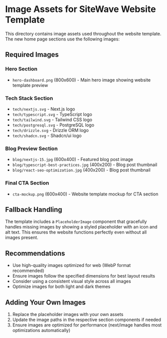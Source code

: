 # Image Assets for SiteWave Website Template

This directory contains image assets used throughout the website template. The new home page sections use the following images:

## Required Images

### Hero Section

- `hero-dashboard.png` (800x600) - Main hero image showing website template preview

### Tech Stack Section

- `tech/nextjs.svg` - Next.js logo
- `tech/typescript.svg` - TypeScript logo
- `tech/tailwind.svg` - Tailwind CSS logo
- `tech/postgresql.svg` - PostgreSQL logo
- `tech/drizzle.svg` - Drizzle ORM logo
- `tech/shadcn.svg` - Shadcn/ui logo

### Blog Preview Section

- `blog/nextjs-15.jpg` (600x400) - Featured blog post image
- `blog/typescript-best-practices.jpg` (400x200) - Blog post thumbnail
- `blog/react-seo-optimization.jpg` (400x200) - Blog post thumbnail

### Final CTA Section

- `cta-mockup.png` (600x400) - Website template mockup for CTA section

## Fallback Handling

The template includes a `PlaceholderImage` component that gracefully handles missing images by showing a styled placeholder with an icon and alt text. This ensures the website functions perfectly even without all images present.

## Recommendations

- Use high-quality images optimized for web (WebP format recommended)
- Ensure images follow the specified dimensions for best layout results
- Consider using a consistent visual style across all images
- Optimize images for both light and dark themes

## Adding Your Own Images

1. Replace the placeholder images with your own assets
2. Update the image paths in the respective section components if needed
3. Ensure images are optimized for performance (next/image handles most optimizations automatically)
